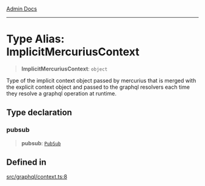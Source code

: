 [Admin Docs](/)

***

# Type Alias: ImplicitMercuriusContext

> **ImplicitMercuriusContext**: `object`

Type of the implicit context object passed by mercurius that is merged with the explicit context object and passed to the graphql resolvers each time they resolve a graphql operation at runtime.

## Type declaration

### pubsub

> **pubsub**: [`PubSub`](../../pubsub/type-aliases/PubSub.md)

## Defined in

[src/graphql/context.ts:8](https://github.com/NishantSinghhhhh/talawa-api/blob/ff0f1d6ae21d3428519b64e42fe3bfdff573cb6e/src/graphql/context.ts#L8)
